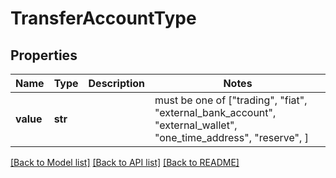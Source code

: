 # TransferAccountType


## Properties
Name | Type | Description | Notes
------------ | ------------- | ------------- | -------------
**value** | **str** |  |  must be one of ["trading", "fiat", "external_bank_account", "external_wallet", "one_time_address", "reserve", ]

[[Back to Model list]](../README.md#documentation-for-models) [[Back to API list]](../README.md#documentation-for-api-endpoints) [[Back to README]](../README.md)


